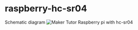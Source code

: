 # raspberry-hc-sr04
Schematic diagram
![Maker Tutor Raspberry pi with hc-sr04](https://2.bp.blogspot.com/-K214nWM-BmQ/XKYMSW5ljkI/AAAAAAABN7M/kKA3e8G1Ta099AKh_E1b9Ee_bbQM_XpFgCLcBGAs/s640/pi_hc_sr04.png)
